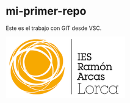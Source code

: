 # mi-primer-repo
Este es el trabajo con GIT desde VSC.


![Logo Arcas][img]


[img]: /Imagenes/LogoArcas.png
